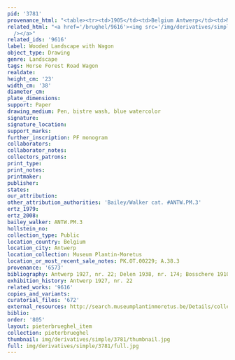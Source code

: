 ```yaml
---
pid: '3781'
provenance_html: "<table><tr><td>1905</td><td>Belgium Antwerp</td><td>Max Rooses</td></tr></table>"
related_html: "<a href='/brughel/9616'><img src='/img/derivatives/simple/9616/thumbnail.jpg'
  /></a>"
related_ids: '9616'
label: Wooded Landscape with Wagon
object_type: Drawing
genre: Landscape
tags: Horse Forest Road Wagon
realdate: 
height_cm: '23'
width_cm: '38'
diameter_cm: 
plate_dimensions: 
support: Paper
drawing_medium: Pen, bistre wash, blue watercolor
signature: 
signature_location: 
support_marks: 
further_inscription: PF monogram
collaborators: 
collaborator_notes: 
collectors_patrons: 
print_type: 
print_notes: 
printmaker: 
publisher: 
states: 
our_attribution: 
other_attribution_authorities: 'Bailey/Walker cat. #ANTW.PM.3'
ertz_1979: 
ertz_2008: 
bailey_walker: ANTW.PM.3
hollstein_no: 
collection_type: Public
location_country: Belgium
location_city: Antwerp
location_collection: Museum Plantin-Moretus
location_or_most_recent_sale_notes: PK.OT.00229; A.38.3
provenance: '6573'
bibliography: Antwerp 1927, nr. 22; Delen 1938, nr. 174; Bosschere 1910, p. 22
exhibition_history: Antwerp 1927, nr. 22
related_works: '9616'
copies_and_variants: 
curatorial_files: '672'
external_resources: http://search.museumplantinmoretus.be/Details/collect/276960
biblio: 
order: '805'
layout: pieterbrueghel_item
collection: pieterbrueghel
thumbnail: img/derivatives/simple/3781/thumbnail.jpg
full: img/derivatives/simple/3781/full.jpg
---
```

